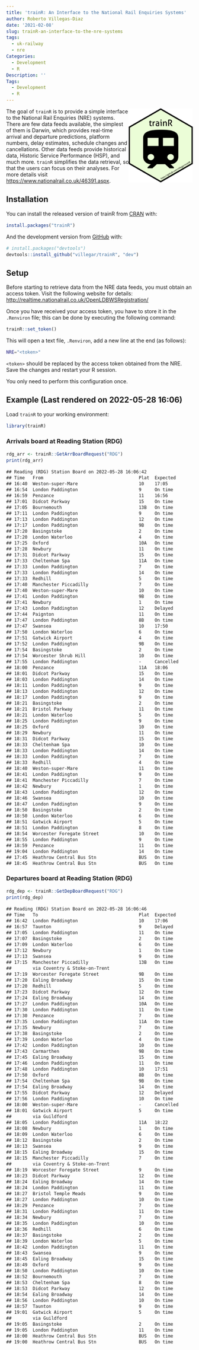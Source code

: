 ```yaml
---
title: 'trainR: An Interface to the National Rail Enquiries Systems'
author: Roberto Villegas-Diaz
date: '2021-02-08'
slug: trainR-an-interface-to-the-nre-systems
tags:
  - uk-railway
  - nre
Categories:
  - Development
  - R
Description: ''
Tags:
  - Development
  - R
---
```


<img src="https://raw.githubusercontent.com/villegar/trainR/main/inst/images/logo.png" alt="logo" align="right" height=200px/>

The goal of `trainR` is to provide a simple interface to the 
National Rail Enquiries (NRE) systems. There are few data feeds 
available, the simplest of them is Darwin, which provides real-time 
arrival and departure predictions, platform numbers, delay estimates, 
schedule changes and cancellations. Other data feeds provide historical 
data, Historic Service Performance (HSP), and much more. `trainR` 
simplifies the data retrieval, so that the users can focus on their 
analyses. For more details visit 
https://www.nationalrail.co.uk/46391.aspx.

## Installation

You can install the released version of trainR from [CRAN](https://CRAN.R-project.org) with:

``` r
install.packages("trainR")
```

And the development version from [GitHub](https://github.com/) with:

``` r
# install.packages("devtools")
devtools::install_github("villegar/trainR", "dev")
```

## Setup
Before starting to retrieve data from the NRE data feeds, you must obtain an access token. 
Visit the following website for details: http://realtime.nationalrail.co.uk/OpenLDBWSRegistration/

Once you have received your access token, you have to store it in the `.Renviron` file; this can be 
done by executing the following command:


```r
trainR::set_token()
```

This will open a text file, `.Renviron`, add a new line at the end (as follows):

```bash
NRE="<token>"
```

`<token>` should be replaced by the access token obtained from the NRE. Save the changes and restart 
your R session.

You only need to perform this configuration once.

## Example (Last rendered on 2022-05-28 16:06)

Load `trainR` to your working environment:

```r
library(trainR)
```

### Arrivals board at Reading Station (RDG)


```r
rdg_arr <- trainR::GetArrBoardRequest("RDG")
print(rdg_arr)
```

```
## Reading (RDG) Station Board on 2022-05-28 16:06:42
## Time   From                                    Plat  Expected
## 16:40  Weston-super-Mare                       10    17:05
## 16:54  London Paddington                       9     On time
## 16:59  Penzance                                11    16:56
## 17:01  Didcot Parkway                          15    On time
## 17:05  Bournemouth                             13B   On time
## 17:11  London Paddington                       9     On time
## 17:13  London Paddington                       12    On time
## 17:17  London Paddington                       9B    On time
## 17:20  Basingstoke                             2     On time
## 17:20  London Waterloo                         4     On time
## 17:25  Oxford                                  10A   On time
## 17:28  Newbury                                 11    On time
## 17:31  Didcot Parkway                          15    On time
## 17:33  Cheltenham Spa                          11A   On time
## 17:33  London Paddington                       7     On time
## 17:33  London Paddington                       14    On time
## 17:33  Redhill                                 5     On time
## 17:40  Manchester Piccadilly                   7     On time
## 17:40  Weston-super-Mare                       10    On time
## 17:41  London Paddington                       9B    On time
## 17:41  Newbury                                 1     On time
## 17:43  London Paddington                       12    Delayed
## 17:44  Paignton                                11    On time
## 17:47  London Paddington                       8B    On time
## 17:47  Swansea                                 10    17:50
## 17:50  London Waterloo                         6     On time
## 17:51  Gatwick Airport                         4     On time
## 17:52  London Paddington                       9B    On time
## 17:54  Basingstoke                             2     On time
## 17:54  Worcester Shrub Hill                    10    On time
## 17:55  London Paddington                       -     Cancelled
## 18:00  Penzance                                11A   18:06
## 18:01  Didcot Parkway                          15    On time
## 18:03  London Paddington                       14    On time
## 18:11  London Paddington                       9     On time
## 18:13  London Paddington                       12    On time
## 18:17  London Paddington                       9     On time
## 18:21  Basingstoke                             2     On time
## 18:21  Bristol Parkway                         11    On time
## 18:21  London Waterloo                         5     On time
## 18:25  London Paddington                       9     On time
## 18:25  Oxford                                  10    On time
## 18:29  Newbury                                 11    On time
## 18:31  Didcot Parkway                          15    On time
## 18:33  Cheltenham Spa                          10    On time
## 18:33  London Paddington                       14    On time
## 18:33  London Paddington                       7     On time
## 18:33  Redhill                                 4     On time
## 18:40  Weston-super-Mare                       11    On time
## 18:41  London Paddington                       9     On time
## 18:41  Manchester Piccadilly                   7     On time
## 18:42  Newbury                                 1     On time
## 18:43  London Paddington                       12    On time
## 18:46  Swansea                                 10    On time
## 18:47  London Paddington                       9     On time
## 18:50  Basingstoke                             2     On time
## 18:50  London Waterloo                         6     On time
## 18:51  Gatwick Airport                         5     On time
## 18:51  London Paddington                       8     On time
## 18:54  Worcester Foregate Street               10    On time
## 18:55  London Paddington                       9     On time
## 18:59  Penzance                                11    On time
## 19:04  London Paddington                       14    On time
## 17:45  Heathrow Central Bus Stn                BUS   On time
## 18:45  Heathrow Central Bus Stn                BUS   On time
```

### Departures board at Reading Station (RDG)


```r
rdg_dep <- trainR::GetDepBoardRequest("RDG")
print(rdg_dep)
```

```
## Reading (RDG) Station Board on 2022-05-28 16:06:46
## Time   To                                      Plat  Expected
## 16:42  London Paddington                       10    17:06
## 16:57  Taunton                                 9     Delayed
## 17:05  London Paddington                       11    On time
## 17:07  Basingstoke                             2     On time
## 17:09  London Waterloo                         6     On time
## 17:12  Newbury                                 1     On time
## 17:13  Swansea                                 9     On time
## 17:15  Manchester Piccadilly                   13B   On time
##        via Coventry & Stoke-on-Trent           
## 17:19  Worcester Foregate Street               9B    On time
## 17:20  Ealing Broadway                         15    On time
## 17:20  Redhill                                 5     On time
## 17:23  Didcot Parkway                          12    On time
## 17:24  Ealing Broadway                         14    On time
## 17:27  London Paddington                       10A   On time
## 17:30  London Paddington                       11    On time
## 17:30  Penzance                                7     On time
## 17:35  London Paddington                       11A   On time
## 17:35  Newbury                                 7     On time
## 17:38  Basingstoke                             2     On time
## 17:39  London Waterloo                         4     On time
## 17:42  London Paddington                       10    On time
## 17:43  Carmarthen                              9B    On time
## 17:45  Ealing Broadway                         15    On time
## 17:46  London Paddington                       11    On time
## 17:48  London Paddington                       10    17:51
## 17:50  Oxford                                  8B    On time
## 17:54  Cheltenham Spa                          9B    On time
## 17:54  Ealing Broadway                         14    On time
## 17:55  Didcot Parkway                          12    Delayed
## 17:56  London Paddington                       10    On time
## 18:00  Weston-super-Mare                       -     Cancelled
## 18:01  Gatwick Airport                         5     On time
##        via Guildford                           
## 18:05  London Paddington                       11A   18:22
## 18:08  Newbury                                 1     On time
## 18:09  London Waterloo                         6     On time
## 18:12  Basingstoke                             2     On time
## 18:13  Swansea                                 9     On time
## 18:15  Ealing Broadway                         15    On time
## 18:15  Manchester Piccadilly                   7     On time
##        via Coventry & Stoke-on-Trent           
## 18:19  Worcester Foregate Street               9     On time
## 18:23  Didcot Parkway                          12    On time
## 18:24  Ealing Broadway                         14    On time
## 18:24  London Paddington                       11    On time
## 18:27  Bristol Temple Meads                    9     On time
## 18:27  London Paddington                       10    On time
## 18:29  Penzance                                7     On time
## 18:31  London Paddington                       11    On time
## 18:34  Newbury                                 7     On time
## 18:35  London Paddington                       10    On time
## 18:36  Redhill                                 6     On time
## 18:37  Basingstoke                             2     On time
## 18:39  London Waterloo                         5     On time
## 18:42  London Paddington                       11    On time
## 18:43  Swansea                                 9     On time
## 18:45  Ealing Broadway                         15    On time
## 18:49  Oxford                                  9     On time
## 18:50  London Paddington                       10    On time
## 18:52  Bournemouth                             7     On time
## 18:53  Cheltenham Spa                          8     On time
## 18:53  Didcot Parkway                          12    On time
## 18:54  Ealing Broadway                         14    On time
## 18:56  London Paddington                       10    On time
## 18:57  Taunton                                 9     On time
## 19:01  Gatwick Airport                         5     On time
##        via Guildford                           
## 19:05  Basingstoke                             2     On time
## 19:05  London Paddington                       11    On time
## 18:00  Heathrow Central Bus Stn                BUS   On time
## 19:00  Heathrow Central Bus Stn                BUS   On time
```
